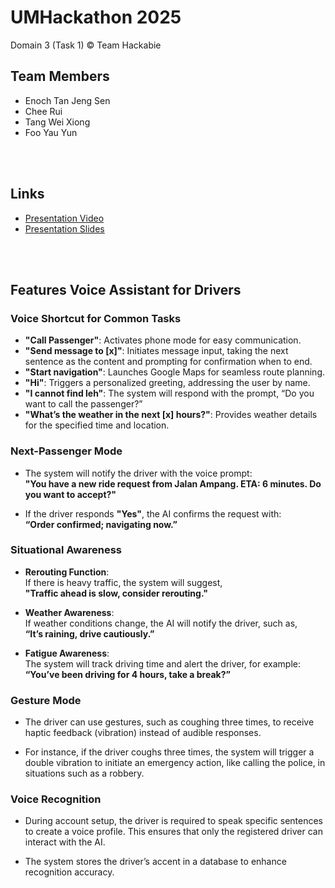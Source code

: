 # UMHackathon 2025
Domain 3 (Task 1)
© Team Hackabie

## Team Members
<ul>
  <li>Enoch Tan Jeng Sen</li>
  <li>Chee Rui</li>
  <li>Tang Wei Xiong</li>
  <li>Foo Yau Yun</li>
</ul>

<br></br>

## Links
<ul>
  <li><a href="">Presentation Video</a></li>
  <li><a href="">Presentation Slides</a></li>
</ul>

<br></br>

## Features Voice Assistant for Drivers

### Voice Shortcut for Common Tasks

- **"Call Passenger"**: Activates phone mode for easy communication.
- **"Send message to [x]"**: Initiates message input, taking the next sentence as the content and prompting for confirmation when to end.
- **"Start navigation"**: Launches Google Maps for seamless route planning.
- **"Hi"**: Triggers a personalized greeting, addressing the user by name.
- **"I cannot find leh"**: The system will respond with the prompt, “Do you want to call the passenger?”
- **"What’s the weather in the next [x] hours?"**: Provides weather details for the specified time and location.

### Next-Passenger Mode

- The system will notify the driver with the voice prompt:  
  **"You have a new ride request from Jalan Ampang. ETA: 6 minutes. Do you want to accept?"**
  
- If the driver responds **"Yes"**, the AI confirms the request with:  
  **“Order confirmed; navigating now.”**

### Situational Awareness

- **Rerouting Function**:  
  If there is heavy traffic, the system will suggest,  
  **"Traffic ahead is slow, consider rerouting."**

- **Weather Awareness**:  
  If weather conditions change, the AI will notify the driver, such as,  
  **“It’s raining, drive cautiously.”**

- **Fatigue Awareness**:  
  The system will track driving time and alert the driver, for example:  
  **“You’ve been driving for 4 hours, take a break?”**

### Gesture Mode

- The driver can use gestures, such as coughing three times, to receive haptic feedback (vibration) instead of audible responses.
  
- For instance, if the driver coughs three times, the system will trigger a double vibration to initiate an emergency action, like calling the police, in situations such as a robbery.

### Voice Recognition

- During account setup, the driver is required to speak specific sentences to create a voice profile. This ensures that only the registered driver can interact with the AI.

- The system stores the driver’s accent in a database to enhance recognition accuracy.
